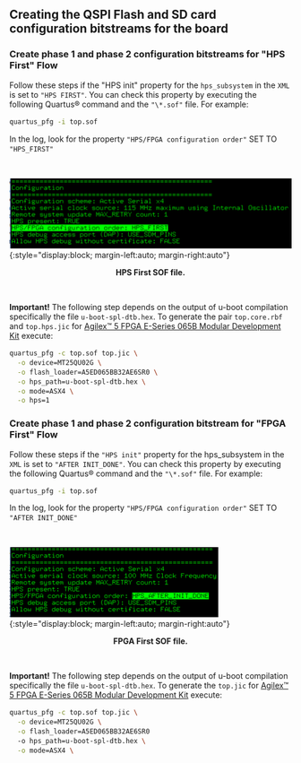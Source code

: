 ## Creating the QSPI Flash and SD card configuration bitstreams for the board

### Create phase 1 and phase 2 configuration bitstreams for "HPS First" Flow

Follow these steps if the "HPS init" property for the `hps_subsystem` in the `XML`
is set to `"HPS FIRST"`. You can check this property by executing the following
Quartus® command and the `"\*.sof"` file. For example:

``` bash
quartus_pfg -i top.sof
```

In the log, look for the property `"HPS/FPGA configuration order"` SET TO `"HPS_FIRST"`

<br>

![hps-first](/rel-25.1/embedded-designs/agilex-5/e-series/modular/drive-on-chip/common/images/hps-first.png){:style="display:block; margin-left:auto; margin-right:auto"}
<center>

**HPS First SOF file.**
</center>
<br>

**Important!** The following step depends on the output of u-boot compilation
specifically the file `u-boot-spl-dtb.hex`. To generate the pair `top.core.rbf`
and `top.hps.jic` for [Agilex™ 5 FPGA E-Series 065B Modular Development Kit](https://www.intel.com/content/www/us/en/products/details/fpga/development-kits/agilex/a5e065b-modular.html)
execute:

```bash
quartus_pfg -c top.sof top.jic \
  -o device=MT25QU02G \
  -o flash_loader=A5ED065BB32AE6SR0 \
  -o hps_path=u-boot-spl-dtb.hex \
  -o mode=ASX4 \
  -o hps=1
```

### Create phase 1 and phase 2 configuration bitstream for "FPGA First" Flow

Follow these steps if the `"HPS init"` property for the hps_subsystem in the `XML`
is set to `"AFTER INIT_DONE"`. You can check this property by executing the following
Quartus® command and the `"\*.sof"` file. For example:

```bash
quartus_pfg -i top.sof
```

In the log, look for the property `"HPS/FPGA configuration order"` SET TO `"AFTER INIT_DONE"`

<br>

![fpga-first](/rel-25.1/embedded-designs/agilex-5/e-series/modular/drive-on-chip/common/images/fpga-first.png){:style="display:block; margin-left:auto; margin-right:auto"}
<center>

**FPGA First SOF file.**
</center>
<br>

**Important!** The following step depends on the output of u-boot compilation
specifically the file `u-boot-spl-dtb.hex`. To generate the `top.jic` for
[Agilex™ 5 FPGA E-Series 065B Modular Development Kit](https://www.intel.com/content/www/us/en/products/details/fpga/development-kits/agilex/a5e065b-modular.html)
execute:

```bash
quartus_pfg -c top.sof top.jic \
  -o device=MT25QU02G \
  -o flash_loader=A5ED065BB32AE6SR0 
  -o hps_path=u-boot-spl-dtb.hex \
  -o mode=ASX4 \
```
